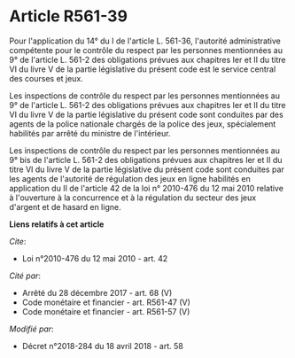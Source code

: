 # Article R561-39

Pour l'application du 14° du I de l'article L. 561-36, l'autorité administrative compétente pour le contrôle du respect par
les personnes mentionnées au 9° de l'article L. 561-2 des obligations prévues aux chapitres Ier et II du titre VI du livre V
de la partie législative du présent code est le service central des courses et jeux.

Les inspections de contrôle du respect par les personnes mentionnées au 9° de l'article L. 561-2 des obligations prévues aux
chapitres Ier et II du titre VI du livre V de la partie législative du présent code sont conduites par des agents de la
police nationale chargés de la police des jeux, spécialement habilités par arrêté du ministre de l'intérieur.

Les inspections de contrôle du respect par les personnes mentionnées au 9° bis de l'article L. 561-2 des obligations prévues
aux chapitres Ier et II du titre VI du livre V de la partie législative du présent code sont conduites par les agents de
l'autorité de régulation des jeux en ligne habilités en application du II de l'article 42 de la loi n° 2010-476 du 12 mai
2010 relative à l'ouverture à la concurrence et à la régulation du secteur des jeux d'argent et de hasard en ligne.

**Liens relatifs à cet article**

_Cite_:

  - Loi n°2010-476 du 12 mai 2010 - art. 42

_Cité par_:

  - Arrêté du 28 décembre 2017 - art. 68 (V)
  - Code monétaire et financier - art. R561-47 (V)
  - Code monétaire et financier - art. R561-57 (V)

_Modifié par_:

  - Décret n°2018-284 du 18 avril 2018 - art. 58
